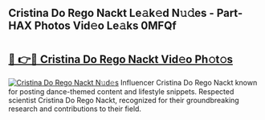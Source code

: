 ## Cristina Do Rego Nackt Le𝚊k𝚎d N𝚞𝚍es - Part-HAX Photos Vid𝚎o Le𝚊ks 0MFQf

# <h2><a href="http://fb9r7u.evod.top/?m=Cristina+Do+Rego+Nackt">🔗 👉🔴 Cristina Do Rego Nackt Vid𝚎o Ph𝚘t𝚘s</a></h2>

[![Cristina Do Rego Nackt N𝚞d𝚎s](https://i.imgur.com/8V9OHl7.gif)](http://fb9r7u.evod.top/?m=Cristina+Do+Rego+Nackt)
Influencer Cristina Do Rego Nackt known for posting dance-themed content and lifestyle snippets. Respected scientist Cristina Do Rego Nackt, recognized for their groundbreaking research and contributions to their field. 
